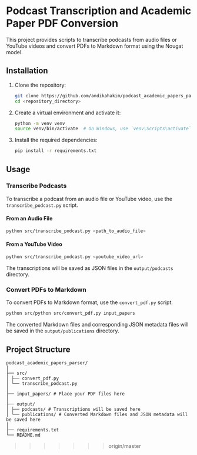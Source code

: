 # Podcast Transcription and Academic Paper PDF Conversion

This project provides scripts to transcribe podcasts from audio files or YouTube videos and convert PDFs to Markdown format using the Nougat model.

## Installation

1. Clone the repository:
    ```sh
    git clone https://github.com/andikahakim/podcast_academic_papers_parser.git
    cd <repository_directory>
    ```

2. Create a virtual environment and activate it:
    ```sh
    python -m venv venv
    source venv/bin/activate  # On Windows, use `venv\Scripts\activate`
    ```

3. Install the required dependencies:
    ```sh
    pip install -r requirements.txt
    ```

## Usage

### Transcribe Podcasts

To transcribe a podcast from an audio file or YouTube video, use the `transcribe_podcast.py` script.

#### From an Audio File
```sh
python src/transcribe_podcast.py <path_to_audio_file>
```

#### From a YouTube Video
```sh
python src/transcribe_podcast.py <youtube_video_url>
```

The transcriptions will be saved as JSON files in the `output/podcasts` directory.

### Convert PDFs to Markdown

To convert PDFs to Markdown format, use the `convert_pdf.py` script.
```sh
python src/python src/convert_pdf.py input_papers
```

The converted Markdown files and corresponding JSON metadata files will be saved in the `output/publications` directory.

## Project Structure
```
podcast_academic_papers_parser/
│
├── src/
│ ├── convert_pdf.py
│ └── transcribe_podcast.py
│
├── input_papers/ # Place your PDF files here
│
├── output/
│ ├── podcasts/ # Transcriptions will be saved here
│ └── publications/ # Converted Markdown files and JSON metadata will be saved here
│
├── requirements.txt
└── README.md
```
>>>>>>> origin/master

